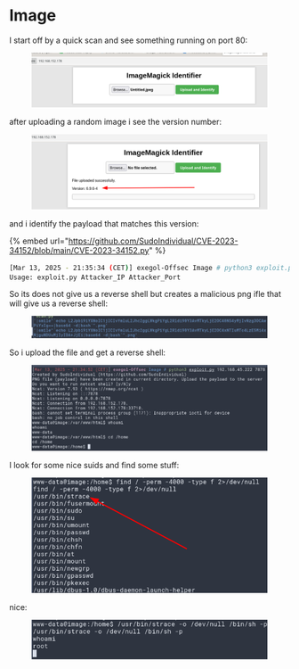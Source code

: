 # Image

I start off by a quick scan and see something running on port 80:

<figure><img src="../../../.gitbook/assets/image (272).png" alt=""><figcaption></figcaption></figure>

after uploading a random image i see the version number:

<figure><img src="../../../.gitbook/assets/image (273).png" alt=""><figcaption></figcaption></figure>

and i identify the payload that matches this version:

{% embed url="https://github.com/SudoIndividual/CVE-2023-34152/blob/main/CVE-2023-34152.py" %}

```sh
[Mar 13, 2025 - 21:35:34 (CET)] exegol-Offsec Image # python3 exploit.py                    
Usage: exploit.py Attacker_IP Attacker_Port
```

So its does not give us a reverse shell but creates a malicious png ifle that will give us a reverse shell:

<figure><img src="../../../.gitbook/assets/image (274).png" alt=""><figcaption></figcaption></figure>

So i upload the file and get a reverse shell:

<figure><img src="../../../.gitbook/assets/image (275).png" alt=""><figcaption></figcaption></figure>

I look for some nice suids and find some stuff:

<figure><img src="../../../.gitbook/assets/image (276).png" alt=""><figcaption></figcaption></figure>

nice:

<figure><img src="../../../.gitbook/assets/image (277).png" alt=""><figcaption></figcaption></figure>
